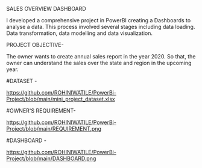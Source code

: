 SALES OVERVIEW DASHBOARD

I developed a comprehensive project in PowerBI creating a Dashboards to analyse a data. This process involved several stages including data loading. Data transformation, data modelling and data visualization.
         
PROJECT OBJECTIVE-

The owner wants to create annual sales report in the year 2020. So that, the owner can understand the sales over the state and region in the upcoming year.

#DATASET -

https://github.com/ROHINIWATILE/PowerBi-Project/blob/main/mini_project_dataset.xlsx


#OWNER'S REQUIREMENT-

https://github.com/ROHINIWATILE/PowerBi-Project/blob/main/REQUIREMENT.png

#DASHBOARD -

https://github.com/ROHINIWATILE/PowerBi-Project/blob/main/DASHBOARD.png
